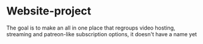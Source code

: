 # Website-project
The goal is to make an all in one place that regroups video hosting, streaming and patreon-like subscription options, it doesn't have a name yet
